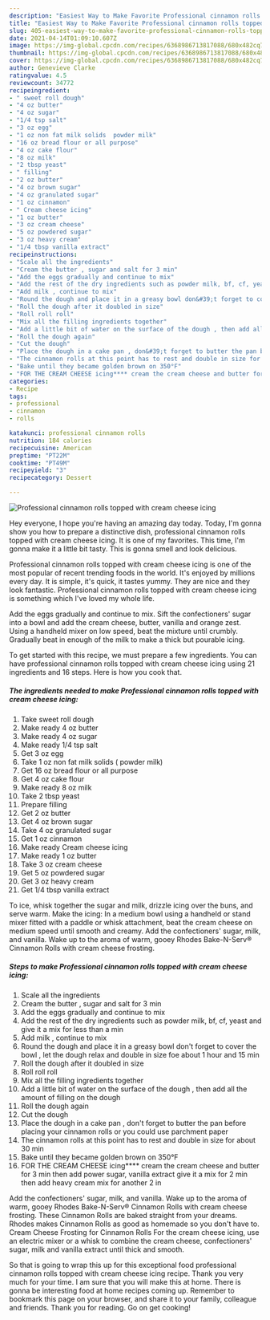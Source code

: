 ```yaml
---
description: "Easiest Way to Make Favorite Professional cinnamon rolls topped with cream cheese icing"
title: "Easiest Way to Make Favorite Professional cinnamon rolls topped with cream cheese icing"
slug: 405-easiest-way-to-make-favorite-professional-cinnamon-rolls-topped-with-cream-cheese-icing
date: 2021-04-14T01:09:10.607Z
image: https://img-global.cpcdn.com/recipes/6368986713817088/680x482cq70/professional-cinnamon-rolls-topped-with-cream-cheese-icing-recipe-main-photo.jpg
thumbnail: https://img-global.cpcdn.com/recipes/6368986713817088/680x482cq70/professional-cinnamon-rolls-topped-with-cream-cheese-icing-recipe-main-photo.jpg
cover: https://img-global.cpcdn.com/recipes/6368986713817088/680x482cq70/professional-cinnamon-rolls-topped-with-cream-cheese-icing-recipe-main-photo.jpg
author: Genevieve Clarke
ratingvalue: 4.5
reviewcount: 34772
recipeingredient:
- " sweet roll dough"
- "4 oz butter"
- "4 oz sugar"
- "1/4 tsp salt"
- "3 oz egg"
- "1 oz non fat milk solids  powder milk"
- "16 oz bread flour or all purpose"
- "4 oz cake flour"
- "8 oz milk"
- "2 tbsp yeast"
- " filling"
- "2 oz butter"
- "4 oz brown sugar"
- "4 oz granulated sugar"
- "1 oz cinnamon"
- " Cream cheese icing"
- "1 oz butter"
- "3 oz cream cheese"
- "5 oz powdered sugar"
- "3 oz heavy cream"
- "1/4 tbsp vanilla extract"
recipeinstructions:
- "Scale all the ingredients"
- "Cream the butter , sugar and salt for 3 min"
- "Add the eggs gradually and continue to mix"
- "Add the rest of the dry ingredients such as powder milk, bf, cf, yeast and give it a mix for less than a min"
- "Add milk , continue to mix"
- "Round the dough and place it in a greasy bowl don&#39;t forget to cover the bowl , let the dough relax and double in size foe about 1 hour and 15 min"
- "Roll the dough after it doubled in size"
- "Roll roll roll"
- "Mix all the filling ingredients together"
- "Add a little bit of water on the surface of the dough , then add all the amount of filling on the dough"
- "Roll the dough again"
- "Cut the dough"
- "Place the dough in a cake pan , don&#39;t forget to butter the pan before placing your cinnamon rolls or you could use parchment paper"
- "The cinnamon rolls at this point has to rest and double in size for about 30 min"
- "Bake until they became golden brown on 350°F"
- "FOR THE CREAM CHEESE icing**** cream the cream cheese and butter for 3 min then add power sugar, vanilla extract give it a mix for 2 min then add heavy cream mix for another 2  in"
categories:
- Recipe
tags:
- professional
- cinnamon
- rolls

katakunci: professional cinnamon rolls 
nutrition: 184 calories
recipecuisine: American
preptime: "PT22M"
cooktime: "PT49M"
recipeyield: "3"
recipecategory: Dessert

---
```



![Professional cinnamon rolls topped with cream cheese icing](https://img-global.cpcdn.com/recipes/6368986713817088/680x482cq70/professional-cinnamon-rolls-topped-with-cream-cheese-icing-recipe-main-photo.jpg)

Hey everyone, I hope you're having an amazing day today. Today, I'm gonna show you how to prepare a distinctive dish, professional cinnamon rolls topped with cream cheese icing. It is one of my favorites. This time, I'm gonna make it a little bit tasty. This is gonna smell and look delicious.

Professional cinnamon rolls topped with cream cheese icing is one of the most popular of recent trending foods in the world. It's enjoyed by millions every day. It is simple, it's quick, it tastes yummy. They are nice and they look fantastic. Professional cinnamon rolls topped with cream cheese icing is something which I've loved my whole life.

Add the eggs gradually and continue to mix. Sift the confectioners&#39; sugar into a bowl and add the cream cheese, butter, vanilla and orange zest. Using a handheld mixer on low speed, beat the mixture until crumbly. Gradually beat in enough of the milk to make a thick but pourable icing.


To get started with this recipe, we must prepare a few ingredients. You can have professional cinnamon rolls topped with cream cheese icing using 21 ingredients and 16 steps. Here is how you cook that.

<!--inarticleads1-->

##### The ingredients needed to make Professional cinnamon rolls topped with cream cheese icing:

1. Take  sweet roll dough
1. Make ready 4 oz butter
1. Make ready 4 oz sugar
1. Make ready 1/4 tsp salt
1. Get 3 oz egg
1. Take 1 oz non fat milk solids ( powder milk)
1. Get 16 oz bread flour or all purpose
1. Get 4 oz cake flour
1. Make ready 8 oz milk
1. Take 2 tbsp yeast
1. Prepare  filling
1. Get 2 oz butter
1. Get 4 oz brown sugar
1. Take 4 oz granulated sugar
1. Get 1 oz cinnamon
1. Make ready  Cream cheese icing
1. Make ready 1 oz butter
1. Take 3 oz cream cheese
1. Get 5 oz powdered sugar
1. Get 3 oz heavy cream
1. Get 1/4 tbsp vanilla extract


To ice, whisk together the sugar and milk, drizzle icing over the buns, and serve warm. Make the icing: In a medium bowl using a handheld or stand mixer fitted with a paddle or whisk attachment, beat the cream cheese on medium speed until smooth and creamy. Add the confectioners&#39; sugar, milk, and vanilla. Wake up to the aroma of warm, gooey Rhodes Bake-N-Serv® Cinnamon Rolls with cream cheese frosting. 

<!--inarticleads2-->

##### Steps to make Professional cinnamon rolls topped with cream cheese icing:

1. Scale all the ingredients
1. Cream the butter , sugar and salt for 3 min
1. Add the eggs gradually and continue to mix
1. Add the rest of the dry ingredients such as powder milk, bf, cf, yeast and give it a mix for less than a min
1. Add milk , continue to mix
1. Round the dough and place it in a greasy bowl don&#39;t forget to cover the bowl , let the dough relax and double in size foe about 1 hour and 15 min
1. Roll the dough after it doubled in size
1. Roll roll roll
1. Mix all the filling ingredients together
1. Add a little bit of water on the surface of the dough , then add all the amount of filling on the dough
1. Roll the dough again
1. Cut the dough
1. Place the dough in a cake pan , don&#39;t forget to butter the pan before placing your cinnamon rolls or you could use parchment paper
1. The cinnamon rolls at this point has to rest and double in size for about 30 min
1. Bake until they became golden brown on 350°F
1. FOR THE CREAM CHEESE icing**** cream the cream cheese and butter for 3 min then add power sugar, vanilla extract give it a mix for 2 min then add heavy cream mix for another 2  in


Add the confectioners&#39; sugar, milk, and vanilla. Wake up to the aroma of warm, gooey Rhodes Bake-N-Serv® Cinnamon Rolls with cream cheese frosting. These Cinnamon Rolls are baked straight from your dreams. Rhodes makes Cinnamon Rolls as good as homemade so you don&#39;t have to. Cream Cheese Frosting for Cinnamon Rolls​​​​​​​ For the cream cheese icing, use an electric mixer or a whisk to combine the cream cheese, confectioners&#39; sugar, milk and vanilla extract until thick and smooth. 

So that is going to wrap this up for this exceptional food professional cinnamon rolls topped with cream cheese icing recipe. Thank you very much for your time. I am sure that you will make this at home. There is gonna be interesting food at home recipes coming up. Remember to bookmark this page on your browser, and share it to your family, colleague and friends. Thank you for reading. Go on get cooking!
